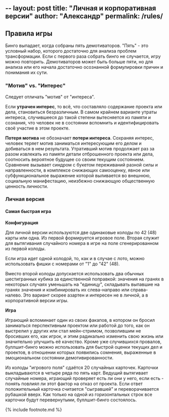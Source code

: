 --
layout: post
title: "Личная и корпоративная версии"
author: "Александр"
permalink: /rules/
---

## Правила игры

Бинго выпадает, когда собраны пять демотиваторов. "Пять" - это условный набор, которого достаточно для анализа проблем трансформации. Если с первого раза собрать бинго не случается, игру можно повторить. Демотиваторов может быть больше пяти, но для анализа или его начала достаточно осознанной формулировки причин и понимания их сути. 

### "Мотив" vs. "Интерес"

Следует отличать "мотив" от "интереса". 

Если **утрачен интерес**, то всё, что составляло содержание проекта или дела, становиться безразличным. В самом крайнем варианте утраты интереса, случившееся до такой степени вытесняется из памяти и сознания, что человек не в состоянии вспомнить и идентифицировать своё участие в этом проекте.

**Потеря мотива** не обозначает __потери интереса__. 
Сохраняя интерес, человек теряет мотив заниматься интересующим его делом и добиваться в нем результата. 
Утративший мотив продолжает раз за разом извлекать из памяти детали отброшенного проекта или дела, соотносить вероятное будущее со своим текущим состоянием. Сравнение вызывает синдром с букетом переживаний разной силы и направленности, в комплексе снижающих самооценку, явное или субфункциональное выражение которой выливается во внешнюю, социальную манифестацию, неизбежно снижающую общественную ценность личности.

### Личная версия

#### Самая быстрая игра

**Конфигурация**

Для личной версии используются две одинаковые колоды по 42 (48) карты или одна. Из первой формируется игровое поле. Вторая служит для вытягивания случайного номера в игре на поле сгенерированном из первой колоды. 

Если игра идет одной колодой, то, как и в случае с лото, можно использовать фишки с номерами от "1" до "42" (48).

Вместо второй колоды допускается использовать два обычных шестигранных кубика за единственной поправкой: значения на гранях в некоторых случаях уменьшать на "единицу", складывать выпавшие на гранях значения и комбинировать их слева-направо или справа-налево. Это вариант скорее азартен и интересен не в личной, а в корпоративной версии игры.

**Игра**

Играющий вспоминает один из своих факапов, в котором он бросил заниматься перспективным проектом или работой до того, как он выстрелил у других или стал мейн-стримом, позволившим не бросивших его, как игрок, и этим радикально изменить свою жизнь или значительно улучшить её качество. Кроме уже случившихся провалов, буллшит-бинго  можно использовать для быстрой оценки текущих дел и проектов, в отношении которых появились сомнения, выраженные в эмоциональном состоянии демотивированности. 

Из колоды "игрового поля" сдаётся 20 случайных карточек. Карточки выкладываются в четыре ряда по пять карт. Ведущий вытягивает случайные номера, играющий проверяет есть ли они у него, если есть - понять повлиял ли этот фактор на отказ от проекта. Если ответ положительный карточка считается "сыгравшей" и переворачивается рубашкой вверх. Как только на одной из горизонтальных строк все карточки будут перевернутыми, буллшит-бинго состоялось.

{% include footnote.md %}

